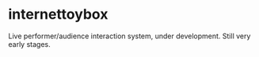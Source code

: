 # internettoybox
Live performer/audience interaction system, under development. Still very early stages.

